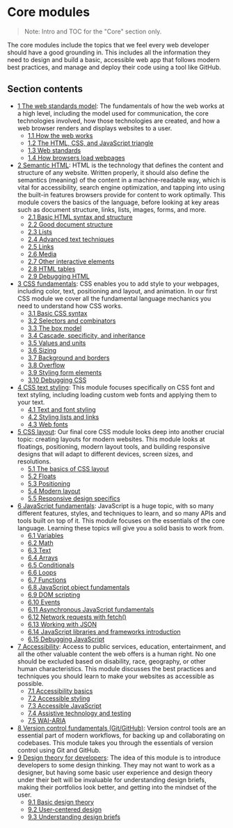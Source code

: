 # Core modules

> Note: Intro and TOC for the "Core" section only.

The core modules include the topics that we feel every web developer should have a good grounding in. This includes all the information they need to design and build a basic, accessible web app that follows modern best practices, and manage and deploy their code using a tool like GitHub.

## Section contents

- [1 The web standards model](/curriculum/2-core/1-the-web-standards-model.md): The fundamentals of how the web works at a high level, including the model used for communication, the core technologies involved, how those technologies are created, and how a web browser renders and displays websites to a user.
  - [1.1 How the web works](/curriculum/2-core/1-the-web-standards-model.md#1-1-how-the-web-works)
  - [1.2 The HTML, CSS, and JavaScript triangle](/curriculum/2-core/1-the-web-standards-model.md#1-2-the-html-css-and-javascript-triangle)
  - [1.3 Web standards](/curriculum/2-core/1-the-web-standards-model.md#1-3-web-standards)
  - [1.4 How browsers load webpages](/curriculum/2-core/1-the-web-standards-model.md#1-4-how-browsers-load-webpages)
- [2 Semantic HTML](/curriculum/2-core/1-the-web-standards-model.md): HTML is the technology that defines the content and structure of any website. Written properly, it should also define the semantics (meaning) of the content in a machine-readable way, which is vital for accessibility, search engine optimization, and tapping into using the built-in features browsers provide for content to work optimally. This module covers the basics of the language, before looking at key areas such as document structure, links, lists, images, forms, and more.
  - [2.1 Basic HTML syntax and structure](/curriculum/2-core/2-semantic-html.md#2-1-basic-html-syntax-and-structure)
  - [2.2 Good document structure](/curriculum/2-core/2-semantic-html.md#2-2-good-document-structure)
  - [2.3 Lists](/curriculum/2-core/2-semantic-html.md#2-3-lists)
  - [2.4 Advanced text techniques](/curriculum/2-core/2-semantic-html.md#2-4-advanced-text-techniques)
  - [2.5 Links](/curriculum/2-core/2-semantic-html.md#2-5-links)
  - [2.6 Media](/curriculum/2-core/2-semantic-html.md#2-6-media)
  - [2.7 Other interactive elements](/curriculum/2-core/2-semantic-html.md#2-7-other-interactive-elements)
  - [2.8 HTML tables](/curriculum/2-core/2-semantic-html.md#2-8-html-tables)
  - [2.9 Debugging HTML](/curriculum/2-core/2-semantic-html.md#2-9-debugging-html)
- [3 CSS fundamentals](/curriculum/2-core/3-css-fundamentals.md): CSS enables you to add style to your webpages, including color, text, positioning and layout, and animation. In our first CSS module we cover all the fundamental language mechanics you need to understand how CSS works.
  - [3.1 Basic CSS syntax](/curriculum/2-core/3-css-fundamentals.md#3-01-basic-css-syntax)
  - [3.2 Selectors and combinators](/curriculum/2-core/3-css-fundamentals.md#3-02-selectors-and-combinators)
  - [3.3 The box model](/curriculum/2-core/3-css-fundamentals.md#3-03-the-box-model)
  - [3.4 Cascade, specificity, and inheritance](/curriculum/2-core/3-css-fundamentals.md#3-04-cascade-specificity-and-inheritance)
  - [3.5 Values and units](/curriculum/2-core/3-css-fundamentals.md#3-05-values-and-units)
  - [3.6 Sizing](/curriculum/2-core/3-css-fundamentals.md#3-06-sizing)
  - [3.7 Background and borders](/curriculum/2-core/3-css-fundamentals.md#3-07-backgrounds-and-borders)
  - [3.8 Overflow](/curriculum/2-core/3-css-fundamentals.md#3-08-overflow)
  - [3.9 Styling form elements](/curriculum/2-core/3-css-fundamentals.md#3-09-styling-form-elements)
  - [3.10 Debugging CSS](/curriculum/2-core/3-css-fundamentals.md#3-10-debugging-css)
- [4 CSS text styling](/curriculum/2-core/4-css-text-styling.md): This module focuses specifically on CSS font and text styling, including loading custom web fonts and applying them to your text.
  - [4.1 Text and font styling](/curriculum/2-core/4-css-text-styling.md#4-1-text-and-font-styling)
  - [4.2 Styling lists and links](/curriculum/2-core/4-css-text-styling.md#4-2-styling-lists-and-links)
  - [4.3 Web fonts](/curriculum/2-core/4-css-text-styling.md#4-3-web-fonts)
- [5 CSS layout](/curriculum/2-core/5-css-layout.md): Our final core CSS module looks deep into another crucial topic: creating layouts for modern websites. This module looks at floatings, positioning, modern layout tools, and building responsive designs that will adapt to different devices, screen sizes, and resolutions.
  - [5.1 The basics of CSS layout](/curriculum/2-core/5-css-layout.md#5-1-the-basics-of-css-layout)
  - [5.2 Floats](/curriculum/2-core/5-css-layout.md#5-2-floats)
  - [5.3 Positioning](/curriculum/2-core/5-css-layout.md#5-3-positioning)
  - [5.4 Modern layout](/curriculum/2-core/5-css-layout.md#5-4-modern-layout)
  - [5.5 Responsive design specifics](/curriculum/2-core/5-css-layout.md#5-5-responsive-design-specifics)
- [6 JavaScript fundamentals](/curriculum/2-core/6-javascript-fundamentals.md): JavaScript is a huge topic, with so many different features, styles, and techniques to learn, and so many APIs and tools built on top of it. This module focuses on the essentials of the core language. Learning these topics will give you a solid basis to work from.
  - [6.1 Variables](/curriculum/2-core/6-javascript-fundamentals.md#6-01-variables)
  - [6.2 Math](/curriculum/2-core/6-javascript-fundamentals.md#6-02-math)
  - [6.3 Text](/curriculum/2-core/6-javascript-fundamentals.md#6-03-text)
  - [6.4 Arrays](/curriculum/2-core/6-javascript-fundamentals.md#6-04-arrays)
  - [6.5 Conditionals](/curriculum/2-core/6-javascript-fundamentals.md#6-05-conditionals)
  - [6.6 Loops](/curriculum/2-core/6-javascript-fundamentals.md#6-06-loops)
  - [6.7 Functions](/curriculum/2-core/6-javascript-fundamentals.md#6-07-functions)
  - [6.8 JavaScript object fundamentals](/curriculum/2-core/6-javascript-fundamentals.md#6-08-javascript-object-fundamentals)
  - [6.9 DOM scripting](/curriculum/2-core/6-javascript-fundamentals.md#6-09-dom-scripting)
  - [6.10 Events](/curriculum/2-core/6-javascript-fundamentals.md#6-10-events)
  - [6.11 Asynchronous JavaScript fundamentals](/curriculum/2-core/6-javascript-fundamentals.md#6-11-asynchronous-javascript-fundamentals)
  - [6.12 Network requests with fetch()](/curriculum/2-core/6-javascript-fundamentals.md#6-12-network-requests-with-fetch)
  - [6.13 Working with JSON](/curriculum/2-core/6-javascript-fundamentals.md#6-13-working-with-json)
  - [6.14 JavaScript libraries and frameworks introduction](/curriculum/2-core/6-javascript-fundamentals.md#6-14-javascript-libraries-and-frameworks-introduction)
  - [6.15 Debugging JavaScript](/curriculum/2-core/6-javascript-fundamentals.md#6-15-debugging-javascript)
- [7 Accessibility](/curriculum/2-core/7-accessibility.md): Access to public services, education, entertainment, and all the other valuable content the web offers is a human right. No one should be excluded based on disability, race, geography, or other human characteristics. This module discusses the best practices and techniques you should learn to make your websites as accessible as possible.
  - [7.1 Accessibility basics](/curriculum/2-core/7-accessibility.md#7-1-accessibility-basics)
  - [7.2 Accessible styling](/curriculum/2-core/7-accessibility.md#7-2-accessible-styling)
  - [7.3 Accessible JavaScript](/curriculum/2-core/7-accessibility.md#7-3-accessible-javascript)
  - [7.4 Assistive technology and testing](/curriculum/2-core/7-accessibility.md#7-4-assistive-technology-and-testing)
  - [7.5 WAI-ARIA](/curriculum/2-core/7-accessibility.md#7-5-wai-aria)
- [8 Version control fundamentals (Git/GitHub)](/curriculum/2-core/8-version-control-fundamentals-git-github.md): Version control tools are an essential part of modern workflows, for backing up and collaborating on codebases. This module takes you through the essentials of version control using Git and GitHub.
- [9 Design theory for developers](/curriculum/2-core/9-design-theory-for-developers.md): The idea of this module is to introduce developers to some design thinking. They may not want to work as a designer, but having some basic user experience and design theory under their belt will be invaluable for understanding design briefs, making their portfolios look better, and getting into the mindset of the user.
  - [9.1 Basic design theory](/curriculum/2-core/9-design-theory-for-developers.md#9-1-basic-design-theory)
  - [9.2 User-centered design](/curriculum/2-core/9-design-theory-for-developers.md#9-2-user-centered-design)
  - [9.3 Understanding design briefs](/curriculum/2-core/9-design-theory-for-developers.md#9-3-understanding-design-briefs)
